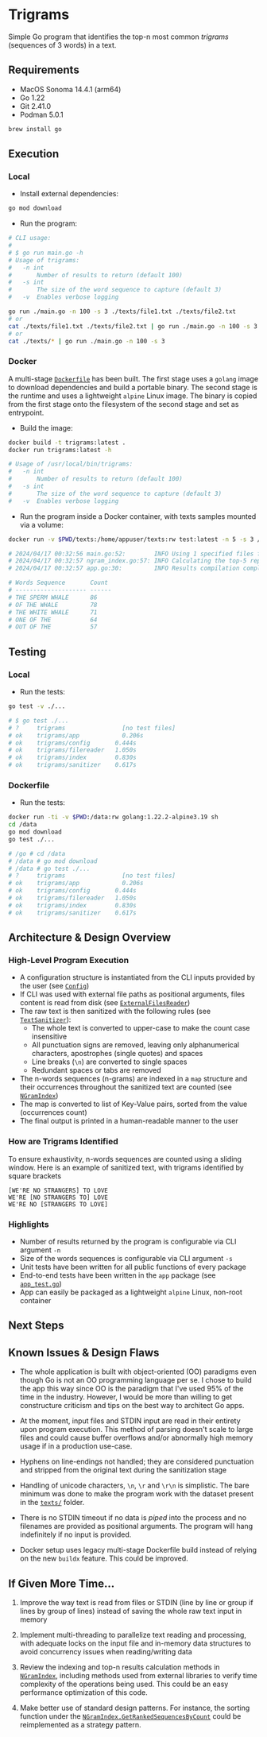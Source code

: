 # Trigrams

Simple Go program that identifies the top-n most common _trigrams_ (sequences of 3 words) in a text.

## Requirements

* MacOS Sonoma 14.4.1 (arm64)
* Go 1.22
* Git 2.41.0
* Podman 5.0.1

```bash
brew install go
```

## Execution

### Local

* Install external dependencies:

```bash
go mod download
```

* Run the program:

```bash
# CLI usage:
#
# $ go run main.go -h
# Usage of trigrams:
#   -n int
#     	Number of results to return (default 100)
#   -s int
#     	The size of the word sequence to capture (default 3)
#   -v	Enables verbose logging

go run ./main.go -n 100 -s 3 ./texts/file1.txt ./texts/file2.txt
# or
cat ./texts/file1.txt ./texts/file2.txt | go run ./main.go -n 100 -s 3
# or
cat ./texts/* | go run ./main.go -n 100 -s 3
```

### Docker

A multi-stage [`Dockerfile`](./Dockerfile) has been built. The first stage uses a `golang` image to download dependencies and build a portable binary. The second stage is the runtime and uses a lightweight `alpine` Linux image. The binary is copied from the first stage onto the filesystem of the second stage and set as entrypoint.

* Build the image:

```bash
docker build -t trigrams:latest .
docker run trigrams:latest -h

# Usage of /usr/local/bin/trigrams:
#   -n int
#     	Number of results to return (default 100)
#   -s int
#     	The size of the word sequence to capture (default 3)
#   -v	Enables verbose logging
```

* Run the program inside a Docker container, with texts samples mounted via a volume:

```bash
docker run -v $PWD/texts:/home/appuser/texts:rw test:latest -n 5 -s 3 /home/appuser/texts/moby-dick.txt

# 2024/04/17 00:32:56 main.go:52:        INFO Using 1 specified files filenames=[/home/appuser/texts/moby-dick.txt]
# 2024/04/17 00:32:57 ngram_index.go:57: INFO Calculating the top-5 repeated 3 word sequences...
# 2024/04/17 00:32:57 app.go:30:         INFO Results compilation completed!

# Words Sequence       Count
# -------------------- ------
# THE SPERM WHALE      86
# OF THE WHALE         78
# THE WHITE WHALE      71
# ONE OF THE           64
# OUT OF THE           57
```

## Testing

### Local

* Run the tests:

```bash
go test -v ./...

# $ go test ./...
# ?   	trigrams	            [no test files]
# ok  	trigrams/app	        0.206s
# ok  	trigrams/config	      0.444s
# ok  	trigrams/filereader	  1.050s
# ok  	trigrams/index	      0.830s
# ok  	trigrams/sanitizer	  0.617s
```

### Dockerfile

* Run the tests:

```bash
docker run -ti -v $PWD:/data:rw golang:1.22.2-alpine3.19 sh
cd /data
go mod download
go test ./...

# /go # cd /data
# /data # go mod download
# /data # go test ./...
# ?   	trigrams	            [no test files]
# ok  	trigrams/app	        0.206s
# ok  	trigrams/config	      0.444s
# ok  	trigrams/filereader	  1.050s
# ok  	trigrams/index	      0.830s
# ok  	trigrams/sanitizer	  0.617s
```

## Architecture & Design Overview

### High-Level Program Execution

* A configuration structure is instantiated from the CLI inputs provided by the user (see [`Config`](./config/config.go))
* If CLI was used with external file paths as positional arguments, files content is read from disk (see [`ExternalFilesReader`](./filereader/external_files_reader.go))
* The raw text is then sanitized with the following rules (see [`TextSanitizer`](./sanitizer/text_sanitizer.go)):
  * The whole text is converted to upper-case to make the count case insensitive
  * All punctuation signs are removed, leaving only alphanumerical characters, apostrophes (single quotes) and spaces
  * Line breaks (`\n`) are converted to single spaces
  * Redundant spaces or tabs are removed
* The n-words sequences (n-grams) are indexed in a `map` structure and their occurrences throughout the sanitized text are counted (see [`NGramIndex`](./index/ngram_index.go))
* The map is converted to list of Key-Value pairs, sorted from the value (occurrences count)
* The final output is printed in a human-readable manner to the user

### How are Trigrams Identified

To ensure exhaustivity, n-words sequences are counted using a sliding window. Here is an example of sanitized text, with trigrams identified by square brackets

```
[WE'RE NO STRANGERS] TO LOVE
WE'RE [NO STRANGERS TO] LOVE
WE'RE NO [STRANGERS TO LOVE]
```

### Highlights

* Number of results returned by the program is configurable via CLI argument `-n`
* Size of the words sequences is configurable via CLI argument `-s`
* Unit tests have been written for all public functions of every package
* End-to-end tests have been written in the `app` package (see [`app_test.go`](./app/app_test.go))
* App can easily be packaged as a lightweight `alpine` Linux, non-root container

## Next Steps


## Known Issues & Design Flaws

* The whole application is built with object-oriented (OO) paradigms even though Go is not an OO programming language per se. I chose to build the app this way since OO is the paradigm that I've used 95% of the time in the industry. However, I would be more than willing to get constructure criticism and tips on the best way to architect Go apps.

* At the moment, input files and STDIN input are read in their entirety upon program execution. This method of parsing doesn't scale to large files and could cause buffer overflows and/or abnormally high memory usage if in a production use-case.

* Hyphens on line-endings not handled; they are considered punctuation and stripped from the original text during the sanitization stage

* Handling of unicode characters, `\n`, `\r` and `\r\n` is simplistic. The bare minimum was done to make the program work with the dataset present in the [`texts/`](./texts/) folder.

* There is no STDIN timeout if no data is _piped_ into the process and no filenames are provided as positional arguments. The program will hang indefinitely if no input is provided.

* Docker setup uses legacy multi-stage Dockerfile build instead of relying on the new `buildx` feature. This could be improved.

## If Given More Time...

1. Improve the way text is read from files or STDIN (line by line or group if lines by group of lines) instead of saving the whole raw text input in memory

2. Implement multi-threading to parallelize text reading and processing, with adequate locks on the input file and in-memory data structures to avoid concurrency issues when reading/writing data

3. Review the indexing and top-n results calculation methods in [`NGramIndex`](./index/ngram_index.go), including methods used from external libraries to verify time complexity of the operations being used. This could be an easy performance optimization of this code.

4. Make better use of standard design patterns. For instance, the sorting function under the [`NGramIndex.GetRankedSequencesByCount`](./index/ngram_index.go) could be reimplemented as a strategy pattern.
